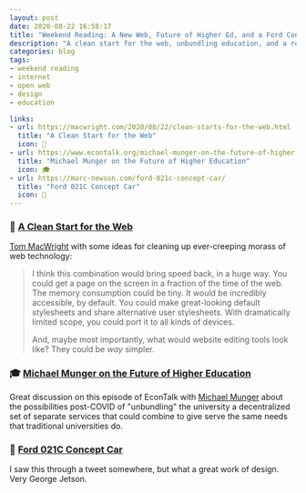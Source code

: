 ```yaml
---
layout: post
date: 2020-08-22 16:58:17
title: "Weekend Reading: A New Web, Future of Higher Ed, and a Ford Concept Car"
description: "A clean start for the web, unbundling education, and a retro-future concept car."
categories: blog
tags:
- weekend reading
- internet
- open web
- design
- education

links:
- url: https://macwright.com/2020/08/22/clean-starts-for-the-web.html
  title: "A Clean Start for the Web"
  icon: 🔗
- url: https://www.econtalk.org/michael-munger-on-the-future-of-higher-education/
  title: "Michael Munger on the Future of Higher Education"
  icon: 🎓
- url: https://marc-newson.com/ford-021c-concept-car/
  title: "Ford 021C Concept Car"
  icon: 🚗
---
```


### 🔗 [A Clean Start for the Web](https://macwright.com/2020/08/22/clean-starts-for-the-web.html "A Clean Start for the Web")

[Tom MacWright](https://twitter.com/tmcw) with some ideas for cleaning up ever-creeping morass of web technology:

> I think this combination would bring speed back, in a huge way. You could get a page on the screen in a fraction of the time of the web. The memory consumption could be tiny. It would be incredibly accessible, by default. You could make great-looking default stylesheets and share alternative user stylesheets. With dramatically limited scope, you could port it to all kinds of devices.
>
> And, maybe most importantly, what would website editing tools look like? They could be _way_ simpler.

### 🎓 [Michael Munger on the Future of Higher Education](https://www.econtalk.org/michael-munger-on-the-future-of-higher-education/ "Michael Munger on the Future of Higher Education")

Great discussion on this episode of EconTalk with [Michael Munger](https://twitter.com/mungowitz) about the possibilities post-COVID of "unbundling" the university a decentralized set of separate services that could combine to give serve the same needs that traditional universities do.

### 🚗 [Ford 021C Concept Car](https://marc-newson.com/ford-021c-concept-car/ "Ford 021C Concept Car")

I saw this through a tweet somewhere, but what a great work of design. Very George Jetson.
